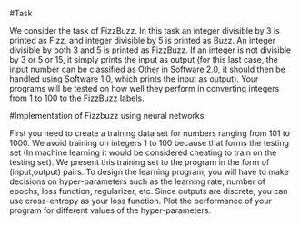 #Task


We consider the task of FizzBuzz. In this task an integer divisible by 3 is printed as
Fizz, and integer divisible by 5 is printed as Buzz. An integer divisible by both 3 and
5 is printed as FizzBuzz. If an integer is not divisible by 3 or 5 or 15, it simply prints
the input as output (for this last case, the input number can be classified as Other in
Software 2.0, it should then be handled using Software 1.0, which prints the input as
output).
Your programs will be tested on how well they perform in converting integers from
1 to 100 to the FizzBuzz labels.

#Implementation of Fizzbuzz using neural networks


First you need to create a training data set for numbers ranging from 101 to 1000.
We avoid training on integers 1 to 100 because that forms the testing set (In machine
learning it would be considered cheating to train on the testing set). We present this
training set to the program in the form of (input,output) pairs.
To design the learning program, you will have to make decisions on hyper-parameters
such as the learning rate, number of epochs, loss function, regularizer, etc. Since
outputs are discrete, you can use cross-entropy as your loss function. Plot the performance
of your program for different values of the hyper-parameters.
